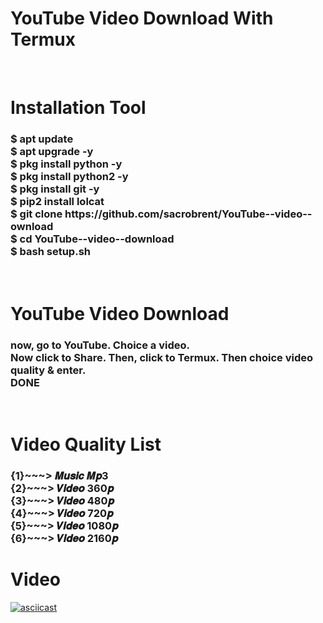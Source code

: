 <!-- GITHUB README -->

<h1> YouTube Video Download With Termux </h1><br>

<h1>Installation Tool</h1>

<h3>$ apt update<br>$ apt upgrade -y<br>$ pkg install python -y<br>$ pkg install python2 -y<br>$ pkg install git -y<br>$ pip2 install lolcat<br>$ git clone https://github.com/sacrobrent/YouTube--video--ownload<br>$ cd YouTube--video--download<br>$ bash setup.sh</h3><br>

<h1>YouTube Video Download</h1>

<h3>now, go to YouTube. Choice a video.<br>Now click to Share. Then, click to Termux. Then choice video quality & enter.<br>DONE</h3><br>

<h1>Video Quality List</h1>

<h3>{1}~~~> 𝑴𝒖𝒔𝒊𝒄 𝑴𝒑3<br>{2}~~~> 𝑽𝒊𝒅𝒆𝒐 360𝒑<br>{3}~~~> 𝑽𝒊𝒅𝒆𝒐 480𝒑<br>{4}~~~> 𝑽𝒊𝒅𝒆𝒐 720𝒑<br>{5}~~~> 𝑽𝒊𝒅𝒆𝒐 1080𝒑<br>{6}~~~> 𝑽𝒊𝒅𝒆𝒐 2160𝒑</h3>

<h1>Video</h1>

[![asciicast](https://asciinema.org/a/y3T0mjvNwwBsKqPy6pZbUWa03.svg)](https://asciinema.org/a/y3T0mjvNwwBsKqPy6pZbUWa03)

